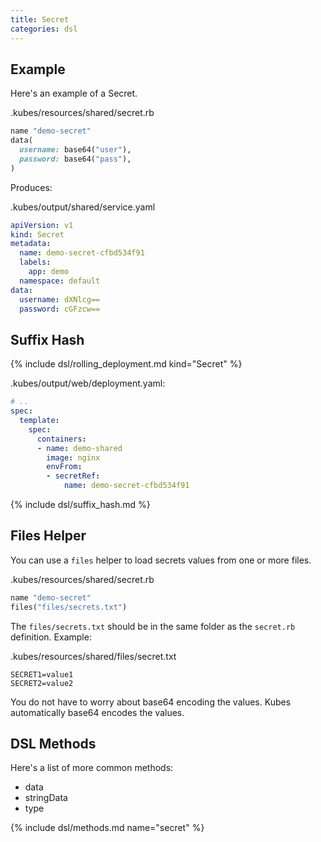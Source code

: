 ```yaml
---
title: Secret
categories: dsl
---
```


## Example

Here's an example of a Secret.

.kubes/resources/shared/secret.rb

```ruby
name "demo-secret"
data(
  username: base64("user"),
  password: base64("pass"),
)
```

Produces:

.kubes/output/shared/service.yaml

```yaml
apiVersion: v1
kind: Secret
metadata:
  name: demo-secret-cfbd534f91
  labels:
    app: demo
  namespace: default
data:
  username: dXNlcg==
  password: cGFzcw==
```

## Suffix Hash

{% include dsl/rolling_deployment.md kind="Secret" %}

.kubes/output/web/deployment.yaml:

```yaml
# ..
spec:
  template:
    spec:
      containers:
      - name: demo-shared
        image: nginx
        envFrom:
        - secretRef:
            name: demo-secret-cfbd534f91
```

{% include dsl/suffix_hash.md %}

## Files Helper

You can use a `files` helper to load secrets values from one or more files.


.kubes/resources/shared/secret.rb

```ruby
name "demo-secret"
files("files/secrets.txt")
```

The `files/secrets.txt` should be in the same folder as the `secret.rb` definition.  Example:

.kubes/resources/shared/files/secret.txt

    SECRET1=value1
    SECRET2=value2

You do not have to worry about base64 encoding the values. Kubes automatically base64 encodes the values.

## DSL Methods

Here's a list of more common methods:

* data
* stringData
* type

{% include dsl/methods.md name="secret" %}
